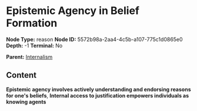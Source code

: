 # Epistemic Agency in Belief Formation

**Node Type:** reason
**Node ID:** 5572b98a-2aa4-4c5b-a107-775c1d0865e0
**Depth:** -1
**Terminal:** No

**Parent:** [Internalism](internalism.md)

## Content

**Epistemic agency involves actively understanding and endorsing reasons for one's beliefs**, **Internal access to justification empowers individuals as knowing agents**
